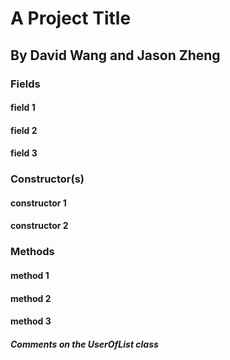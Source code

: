 # A Project Title
## By David Wang and Jason Zheng
### Fields
#### field 1
#### field 2
#### field 3
### Constructor(s)
#### constructor 1
#### constructor 2
### Methods
#### method 1
#### method 2
#### method 3
##### Comments on the UserOfList class